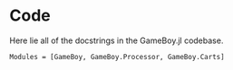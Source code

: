 # Code
Here lie all of the docstrings in the GameBoy.jl codebase.

```@autodocs
Modules = [GameBoy, GameBoy.Processor, GameBoy.Carts]
```
